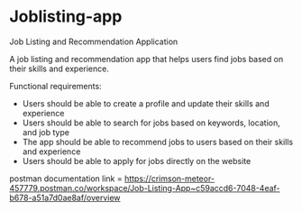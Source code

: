 # Joblisting-app

Job Listing and Recommendation Application

A job listing and recommendation app that helps users find jobs based on their skills and experience.

Functional requirements:

- Users should be able to create a profile and update their skills and experience
- Users should be able to search for jobs based on keywords, location, and job type
- The app should be able to recommend jobs to users based on their skills and experience
- Users should be able to apply for jobs directly on the website




postman documentation link = https://crimson-meteor-457779.postman.co/workspace/Job-Listing-App~c59accd6-7048-4eaf-b678-a51a7d0ae8af/overview